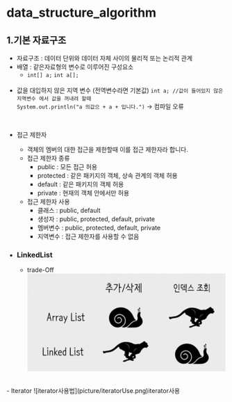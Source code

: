 # data_structure_algorithm

## 1.기본 자료구조

- 자료구조 : 데이터 단위와 데이터 자체 사이의 물리적 또는 논리적 관계
- 배열 : 같은자료형의 변수로 이루어진 구성요소
  - `int[] a;`  `int a[];`  
   </br>
- 값을 대입하지 않은 지역 변수 (전역변수라면 기본값)
  `int a; //값이 들어있지 않은 지역변수 에서 값을 꺼내려 할때`  
  `System.out.println("a 의값으 + a + 입니다.")` -> 컴파일 오류  
</br>

- 접근 제한자
  - 객체의 멤버의 대한 접근을 제한할때 이를 접근 제한자라 합니다.
  - 접근 제한자 종류
    - public : 모든 접근 허용
    - protected : 같은 패키지의 객체, 상속 관계의 객체 허용
    - default : 같은 패키지의 객체 허용
    - private : 현재의 객체 안에서만 허용
  - 접근 제한자 사용
    - 클래스 : public, default
    - 생성자 : public, protected, default, private
    - 멤버변수 : public, protected, default, private
    - 지역변수 : 접근 제한자를 사용할 수 없음


- ###  LinkedList
  - trade-Off
![tradeoff](picture/tradeoff.png)
</br>
  - Iterator
![iterator사용법](picture/iteratorUse.png)iterator사용